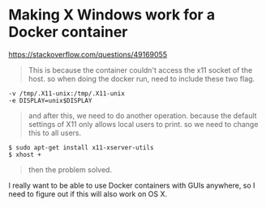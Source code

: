 # Making X Windows work for a Docker container

https://stackoverflow.com/questions/49169055

> This is because the container couldn't access the x11 socket of the host. so when doing the docker run, need to include these two flag.

    -v /tmp/.X11-unix:/tmp/.X11-unix
    -e DISPLAY=unix$DISPLAY

> and after this, we need to do another operation. because the default settings of X11 only allows local users to print. so we need to change this to all users.

    $ sudo apt-get install x11-xserver-utils
    $ xhost +

> then the problem solved.

I really want to be able to use Docker containers with GUIs anywhere, so I need to
figure out if this will also work on OS X.

